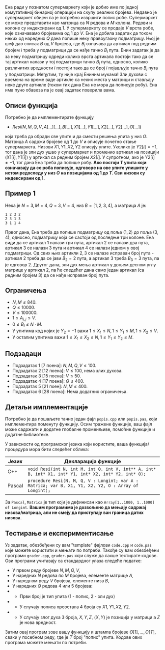 Ена ради у познатом супермаркету који је добио име по једној комутативној бинарној операцији на скупу реалних бројева. Недавно је супермаркет обијен па је потребно извршити попис робе. Супермаркет се може представити као матрица са $N$ редова и $M$ колона. Редови и колоне су индексирани од $1$. У супермаркету се продаје $V$ врста робе, које означавамо бројевима од $1$ до $V$. Ена је добила задатак да током неких од наредних $Q$ дана попише неку правоугаону подматрицу. Њој је шеф дао списак $B$ од $V$ бројева, где $B_i$ означава да артикал под редним бројем $i$ треба у подматрици да се нађе тачно $B_i$ пута. Енин задатак је да за неку подматрицу одреди колико врста артикала постоји тако да се тај артикал налази у тој подматрици тачно $B_i$ пута, односно, колико различитих вредности $i$ постоји тако да се број $i$ појављује тачно $B_i$ пута у подматрици. Међутим, ту није крај Ениним мукама! Зли духови с времена на време ваде артикле са неких места у матрици и стављају неке друге артикле (током тих дана Ена не мора да пописује робу). Ена има пуно обавеза па је овај задатак поверила вама.

## Описи функција
Потребно је да имплементирате функцију

* $Resi(N, M, Q, V, A[\ldots][\ldots], B[\ldots], X1[\ldots], Y1[\ldots], X2[\ldots], Y2[\ldots], O[\ldots])$

која треба да обради све упите и да смести решења упита у низ $O$. Матрица $A$ садржи бројеве од $1$ до $V$ и описује почетно стање супермаркета. Низови $X1, Y1, X2, Y2$ описују упите. Уколико је $Y2[i] = -1$, тог дана је зли дух ушао у супермаркет и променио артикал на позицији $(X1[i], Y1[i])$ у артикал са редним бројем $X2[i]$. У супротном, ако је $Y2[i] \neq -1$, тог дана Ена треба да попише робу. **Ако постоји $T$ упита који означавају да се роба пописује, одговоре на ове упите упишите у истом редоследу у низ $O$ на позицијама од $1$ до $T$. Сви низови су индексирани од 1.**

## Пример 1
Нека је $N = 3, M = 4, Q = 3, V = 4$, низ $B = [1, 2, 3, 4]$, а матрица $A$ је:
```
1 2 3 2
2 3 1 3
3 1 1 4
```

Првог дана, Ена треба да попише подматрицу од поља $(1,2)$ до поља $(3,4)$, односно, подматрицу која се састоји од последње три колоне. Ена види да се артикал $1$ налази три пута, артикал $2$ се налази два пута, артикал $3$ се налази $3$ пута и артикал $4$ се налази једном у овој подматрици. Од свих њих артикли $2, 3$ се налазе исправан број пута - артикал $2$ треба да се јави $B_2 = 2$ пута, а артикал $3$ треба $B_3 = 3$ пута, па је одговор $2$. Другог дана, зли дух мења артикал у доњем десном углу матрице у артикал $2$, па ће следећег дана само један артикал (са редним бројем $3$) да се нађе исправан број пута.

## Ограничења

+ $N, M \leq 840$.
+ $Q \leq 10000$.
+ $V \leq 100000$.
+ $1 \leq A_{i, j} \leq V$.
+ $0 \leq B_i \leq N \cdot M$.
+ У упитима код којих је $Y_2 = -1$ важи $1 \leq X_1 \leq N, 1 \leq Y_1 \leq M, 1 \leq X_2 \leq V$.
+ У осталим упитима важи $1 \leq X_1 \leq X_2 \leq N, 1 \leq Y_1 \leq Y_2 \leq M$.

## Подзадаци

+ Подзадатак $1$ [$7$ поена]: $N, M, Q, V \leq 100$.
+ Подзадатак $2$ [$12$ поена]: $V \leq 100$, нема злих духова.
+ Подзадатак $3$ [$15$ поена]: $V \leq 50$.
+ Подзадатак $4$ [$17$ поена]: $Q \leq 400$.
+ Подзадатак $5$ [$21$ поен]: $N, M \leq 400$.
+ Подзадатак $6$ [$28$ поена]: Нема додатних ограничења.

## Детаљи имплементације
Потребно је да пошаљете тачно један фајл `popis.cpp` или `popis.pas`, који имплементира поменуту функцију. Осим тражене функције, ваш фајл може садржати и додатне глобалне променљиве, помоћне функције и додатне библиотеке.

У зависности од програмског језика који користите, ваша функција/процедура мора бити следећег облика:

| Језик   | Декларација функције                                                                                    | 
| ------- | ------------------------------------------------------------------------------------------------------- |
| C++     | `void Resi(int N, int M, int Q, int V, int** A, int* B, int* X1, int* Y1, int* X2, int* Y2, int* O);`   |
| Pascal  | `procedure Resi(N, M, Q, V : Longint; var A : Matrica; var B, X1, Y1, X2, Y2, O : Array of Longint);`   |

За `Pascal`, `Matrica` је тип који је дефинисан као `Array[1..1000, 1..1000] of Longint`.
**Вашим програмима је дозвољено да мењају садржај низова/матрица, али не смеју да приступају ван граница датих низова**.

## Тестирање и експериментисање

Уз задатак, обезбеђени су вам "template" фајлови `code.cpp` и `code.pas` које можете користити и мењати по потреби. Такође су вам обезбеђени програми `grader.cpp`, `grader.pas` који служе да лакше тестирате кодове. Ови програми учитавају са стандардног улаза следеће податке:

+ У првом реду бројеве $N, M, Q, V$,
+ У наредних $N$ редова по $M$ бројева, елементе матрице $A$,
+ У наредном реду $V$ бројева, елементе низа $B$,
+ У наредних $Q$ редова 4 или 5 бројева:
+ + Први број је тип упита (1 - попис, 2 - зли дух)
+ + У случају пописа преостала 4 броја су $X1, Y1, X2, Y2$.
+ + У случају злог духа 3 броја, $X, Y, Z$, $(X, Y)$ је позиција у матрици а $Z$ је нова вредност.

Затим овај програм зове вашу функцију и штампа бројеве $O[1], \ldots, O[T]$, сваки у посебном реду, где је $T$ број "попис" упита. Кодове ових програма можете мењати по потреби.
